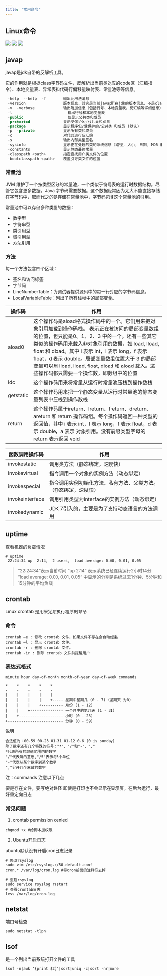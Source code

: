 ```yaml
---
title: '常用命令'
---
```


## Linux命令

![](../../resources/os/jiankong.jpg)
![](../../resources/os/ceshi.jpg)
![](../../resources/os/youhua.jpg)

## javap

javap是jdk自带的反解析工具。

它的作用就是根据class字节码文件，反解析出当前类对应的code区（汇编指令）、本地变量表、异常表和代码行偏移量映射表、常量池等等信息。

```kotlin
 -help  --help  -?        输出此用法消息
 -version                 版本信息，其实是当前javap所在jdk的版本信息，不是class在哪个jdk下生成的。
 -v  -verbose             输出附加信息（包括行号、本地变量表，反汇编等详细信息）
 -l                         输出行号和本地变量表
 -public                    仅显示公共类和成员
 -protected               显示受保护的/公共类和成员
 -package                 显示程序包/受保护的/公共类 和成员 (默认)
 -p  -private             显示所有类和成员
 -c                       对代码进行反汇编
 -s                       输出内部类型签名
 -sysinfo                 显示正在处理的类的系统信息 (路径, 大小, 日期, MD5 散列)
 -constants               显示静态最终常量
 -classpath <path>        指定查找用户类文件的位置
 -bootclasspath <path>    覆盖引导类文件的位置
```

### 常量池

JVM 维护了一个按类型区分的常量池，一个类似于符号表的运行时数据结构。尽管它包含更多数据。Java 字节码需要数据。这个数据经常因为太大不能直接存储在字节码中，取而代之的是存储在常量池中，字节码包含这个常量池的引用。

常量池中可以存储多种类型的数据：

- 数字型
- 字符串型
- 类引用型
- 域引用型
- 方法引用

### 方法

每一个方法包含四个区域：

- 签名和访问标签
- 字节码
- LineNumberTable：为调试器提供源码中的每一行对应的字节码信息。
- LocalVariableTable：列出了所有栈帧中的局部变量。

| 操作码    | 作用                                                         |
| --------- | ------------------------------------------------------------ |
| aload0    | 这个操作码是aload格式操作码中的一个。它们用来把对象引用加载到操作码栈。 表示正在被访问的局部变量数组的位置，但只能是0、1、2、3 中的一个。还有一些其它类似的操作码用来载入非对象引用的数据，如iload, lload, float 和 dload。其中 i 表示 int，l 表示 long，f 表示 float，d 表示 double。局部变量数组位置大于 3 的局部变量可以用 iload, lload, float, dload 和 aload 载入。这些操作码都只需要一个操作数，即数组中的位置 |
| ldc       | 这个操作码用来将常量从运行时常量池压栈到操作数栈             |
| getstatic | 这个操作码用来把一个静态变量从运行时常量池的静态变量列表中压栈到操作数栈 |
| return    | 这个操作码属于ireturn、lreturn、freturn、dreturn、areturn 和 return 操作码组。每个操作码返回一种类型的返回值，其中 i 表示 int，l 表示 long，f 表示 float，d 表示 double，a 表示 对象引用。没有前缀类型字母的 return 表示返回 void |

| 函数调用操作码  | 作用                                                         |
| --------------- | ------------------------------------------------------------ |
| invokestatic    | 调用类方法（静态绑定，速度快）                               |
| invokevirtual   | 指令调用一个对象的实例方法（动态绑定）                       |
| invokespecial   | 指令调用实例初始化方法、私有方法、父类方法。（静态绑定，速度快） |
| invokeinterface | 调用引用类型为interface的实例方法（动态绑定）                |
| invokedynamic   | JDK 7引入的，主要是为了支持动态语言的方法调用                |

## uptime

查看机器的负载情况

```shell
# uptime
 22:24:34 up  2:14,  2 users,  load average: 0.00, 0.01, 0.05
```
> “22:24:34“表示当前时间
> “up 2:14“ 表示系统已经连续运行2小时14分
> “load average: 0.00, 0.01, 0.05“ 中显示的分别是系统过去1分钟、5分钟和15分钟的平均负载

## crontab

Linux crontab 是用来定期执行程序的命令

### 命令

```shell
crontab –e : 修改 crontab 文件，如果文件不存在会自动创建。 
crontab –l : 显示 crontab 文件。 
crontab -r : 删除 crontab 文件。
crontab -ir : 删除 crontab 文件前提醒用户
```

### 表达式格式

```shell
minute hour day-of-month month-of-year day-of-week commands

*    *    *    *    *
-    -    -    -    -
|    |    |    |    |
|    |    |    |    +----- 星期中星期几 (0 - 7) (星期天 为0)
|    |    |    +---------- 月份 (1 - 12) 
|    |    +--------------- 一个月中的第几天 (1 - 31)
|    +-------------------- 小时 (0 - 23)
+------------------------- 分钟 (0 - 59)
```

说明
```
合法值为：00-59 00-23 01-31 01-12 0-6 (0 is sunday) 
除了数字还有几个特殊的符号："*"、"/"和"-"、","
*代表所有的取值范围内的数字
"/"代表每的意思,"/5"表示每5个单位
"-"代表从某个数字到某个数字
","分开几个离散的数字
```

注：commands 注意以下几点

要是存在文件，要写绝对路径
即使是打印也不会显示在显示屏，在后台运行，最好重定向日志

### 常见问题
1. crontab permission denied

```shell
chgmod +x #给脚本加权限
```

2. Ubuntu开启日志

ubuntu默认没有开启cron日志记录

```shell
# 修改rsyslog
sudo vim /etc/rsyslog.d/50-default.conf 
cron.* /var/log/cron.log #将cron前面的注释符去掉 

# 重启rsyslog 
sudo service rsyslog restart 
# 查看crontab日志 
less /var/log/cron.log
```

## netstat

端口号检查

```shell
sudo netstat -tlpn
```

## lsof

是一个列出当前系统打开文件的工具

```shell
lsof -n|awk '{print $2}'|sort|uniq -c|sort -nr|more
```